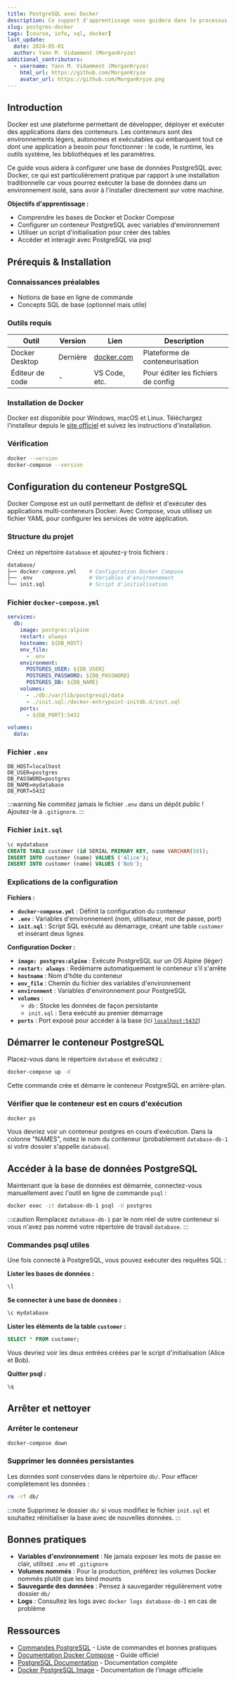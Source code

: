 ```yaml
---
title: PostgreSQL avec Docker
description: Ce support d'apprentissage vous guidera dans le processus de configuration d'une base de données PostgreSQL à l'aide de Docker.
slug: postgres-docker
tags: [course, info, sql, docker]
last_update:
  date: 2024-05-01
  author: Yann M. Vidamment (MorganKryze)
additional_contributors:
  - username: Yann M. Vidamment (MorganKryze)
    html_url: https://github.com/MorganKryze
    avatar_url: https://github.com/MorganKryze.png
---
```


## Introduction

Docker est une plateforme permettant de développer, déployer et exécuter des applications dans des conteneurs. Les conteneurs sont des environnements légers, autonomes et exécutables qui embarquent tout ce dont une application a besoin pour fonctionner : le code, le runtime, les outils système, les bibliothèques et les paramètres.

Ce guide vous aidera à configurer une base de données PostgreSQL avec Docker, ce qui est particulièrement pratique par rapport à une installation traditionnelle car vous pourrez exécuter la base de données dans un environnement isolé, sans avoir à l'installer directement sur votre machine.

**Objectifs d'apprentissage :**

- Comprendre les bases de Docker et Docker Compose
- Configurer un conteneur PostgreSQL avec variables d'environnement
- Utiliser un script d'initialisation pour créer des tables
- Accéder et interagir avec PostgreSQL via psql

## Prérequis & Installation

### Connaissances préalables

- Notions de base en ligne de commande
- Concepts SQL de base (optionnel mais utile)

### Outils requis

| Outil           | Version  | Lien                                                         | Description                        |
| --------------- | -------- | ------------------------------------------------------------ | ---------------------------------- |
| Docker Desktop  | Dernière | [docker.com](https://www.docker.com/products/docker-desktop) | Plateforme de conteneurisation     |
| Éditeur de code | -        | VS Code, etc.                                                | Pour éditer les fichiers de config |

### Installation de Docker

Docker est disponible pour Windows, macOS et Linux. Téléchargez l'installeur depuis le [site officiel](https://www.docker.com/products/docker-desktop) et suivez les instructions d'installation.

### Vérification

```bash
docker --version
docker-compose --version
```

## Configuration du conteneur PostgreSQL

Docker Compose est un outil permettant de définir et d'exécuter des applications multi-conteneurs Docker. Avec Compose, vous utilisez un fichier YAML pour configurer les services de votre application.

### Structure du projet

Créez un répertoire `database` et ajoutez-y trois fichiers :

```bash
database/
├── docker-compose.yml    # Configuration Docker Compose
├── .env                  # Variables d'environnement
└── init.sql              # Script d'initialisation
```

### Fichier `docker-compose.yml`

```yaml
services:
  db:
    image: postgres:alpine
    restart: always
    hostname: ${DB_HOST}
    env_file:
      - .env
    environment:
      POSTGRES_USER: ${DB_USER}
      POSTGRES_PASSWORD: ${DB_PASSWORD}
      POSTGRES_DB: ${DB_NAME}
    volumes:
      - ./db:/var/lib/postgresql/data
      - ./init.sql:/docker-entrypoint-initdb.d/init.sql
    ports:
      - ${DB_PORT}:5432

volumes:
  data:
```

### Fichier `.env`

```env
DB_HOST=localhost
DB_USER=postgres
DB_PASSWORD=postgres
DB_NAME=mydatabase
DB_PORT=5432
```

:::warning
Ne commitez jamais le fichier `.env` dans un dépôt public ! Ajoutez-le à `.gitignore`.
:::

### Fichier `init.sql`

```sql
\c mydatabase
CREATE TABLE customer (id SERIAL PRIMARY KEY, name VARCHAR(50));
INSERT INTO customer (name) VALUES ('Alice');
INSERT INTO customer (name) VALUES ('Bob');
```

### Explications de la configuration

**Fichiers :**

- **`docker-compose.yml`** : Définit la configuration du conteneur
- **`.env`** : Variables d'environnement (nom, utilisateur, mot de passe, port)
- **`init.sql`** : Script SQL exécuté au démarrage, créant une table `customer` et insérant deux lignes

**Configuration Docker :**

- **`image: postgres:alpine`** : Exécute PostgreSQL sur un OS Alpine (léger)
- **`restart: always`** : Redémarre automatiquement le conteneur s'il s'arrête
- **`hostname`** : Nom d'hôte du conteneur
- **`env_file`** : Chemin du fichier des variables d'environnement
- **`environment`** : Variables d'environnement pour PostgreSQL
- **`volumes`** :
  - `db` : Stocke les données de façon persistante
  - `init.sql` : Sera exécuté au premier démarrage
- **`ports`** : Port exposé pour accéder à la base (ici [`localhost:5432`](http://localhost:5432))

## Démarrer le conteneur PostgreSQL

Placez-vous dans le répertoire `database` et exécutez :

```bash
docker-compose up -d
```

Cette commande crée et démarre le conteneur PostgreSQL en arrière-plan.

### Vérifier que le conteneur est en cours d'exécution

```bash
docker ps
```

Vous devriez voir un conteneur postgres en cours d'exécution. Dans la colonne "NAMES", notez le nom du conteneur (probablement `database-db-1` si votre dossier s'appelle `database`).

## Accéder à la base de données PostgreSQL

Maintenant que la base de données est démarrée, connectez-vous manuellement avec l'outil en ligne de commande `psql` :

```bash
docker exec -it database-db-1 psql -U postgres
```

:::caution
Remplacez `database-db-1` par le nom réel de votre conteneur si vous n'avez pas nommé votre répertoire de travail `database`.
:::

### Commandes psql utiles

Une fois connecté à PostgreSQL, vous pouvez exécuter des requêtes SQL :

**Lister les bases de données :**

```sql
\l
```

**Se connecter à une base de données :**

```sql
\c mydatabase
```

**Lister les éléments de la table `customer` :**

```sql
SELECT * FROM customer;
```

Vous devriez voir les deux entrées créées par le script d'initialisation (Alice et Bob).

**Quitter psql :**

```sql
\q
```

## Arrêter et nettoyer

### Arrêter le conteneur

```bash
docker-compose down
```

### Supprimer les données persistantes

Les données sont conservées dans le répertoire `db/`. Pour effacer complètement les données :

```bash
rm -rf db/
```

:::note
Supprimez le dossier `db/` si vous modifiez le fichier `init.sql` et souhaitez réinitialiser la base avec de nouvelles données.
:::

## Bonnes pratiques

- **Variables d'environnement** : Ne jamais exposer les mots de passe en clair, utilisez `.env` et `.gitignore`
- **Volumes nommés** : Pour la production, préférez les volumes Docker nommés plutôt que les bind mounts
- **Sauvegarde des données** : Pensez à sauvegarder régulièrement votre dossier `db/`
- **Logs** : Consultez les logs avec `docker logs database-db-1` en cas de problème

## Ressources

- [Commandes PostgreSQL](https://tomcam.github.io/postgres/) - Liste de commandes et bonnes pratiques
- [Documentation Docker Compose](https://docs.docker.com/compose/) - Guide officiel
- [PostgreSQL Documentation](https://www.postgresql.org/docs/) - Documentation complète
- [Docker PostgreSQL Image](https://hub.docker.com/_/postgres) - Documentation de l'image officielle
